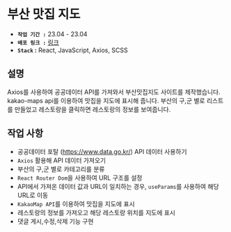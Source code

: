 # 부산 맛집 지도
- **`작업 기간 :`** 23.04 - 23.04
- **`배포 링크 :`** [링크](https://skykwon1004.github.io/react_busan_restauran/)
- **`Stack` :** React, JavaScript, Axios, SCSS

## 설명
Axios를 사용하여 공공데이터 API를 가져와서 부산맛집지도 사이트를 제작했습니다. kakao-maps api를 이용하여 맛집을 지도에 표시해 줍니다. 부산의 구,군 별로 리스트를 만들었고 레스토랑을 클릭하면 레스토랑의 정보를 보여줍니다.

## 작업 사항
- 공공데이터 포탈 (https://www.data.go.kr/) API 데이터 사용하기
- `Axios` 활용해 API 데이터 가져오기
- 부산의 구,군 별로 카테고리를 분류
- `React Router Dom`을 사용하여 URL 구조를 설정
- API에서 가져온 데이터 값과 URL이 일치하는 경우, `useParams`를 사용하여 해당 URL로 이동
- `KakaoMap API`를 이용하여 맛집을 지도에 표시
- 레스토랑의 정보를 가져오고 해당 레스토랑 위치를 지도에 표시
- 댓글 게시,수정,삭제 기능 구현

<!-- ### Git Commit( feat: “커밋 내용” )
```
init: 초기 세팅을 했을 경우
setup: 폴더 혹은 전체적인 구조의 변경이 있을 경우
feat: 새로운 기능을 추가할 경우
fix: 버그를 고친 경우
docs: 문서를 수정한 경우
style: 코드 포맷 변경, 세미 콜론 누락, 코드 수정이 없는 경우
refactor: 프로덕션 코드 리팩토링
test: 테스트 추가, 테스트 리팩토링 (코드 변경 X)
chore: 빌드 테스트 업데이트, 패키지 매니저를 설정하는 경우 (코드 변경 X)
design: CSS 등 사용자 UI 디자인 변경
comment: 필요한 주석 추가 및 변경
rename: 파일 혹은 폴더명을 수정하는 경우
remove: 사용하지 않는 파일 혹은 폴더를 삭제하는 경우
``` --> 